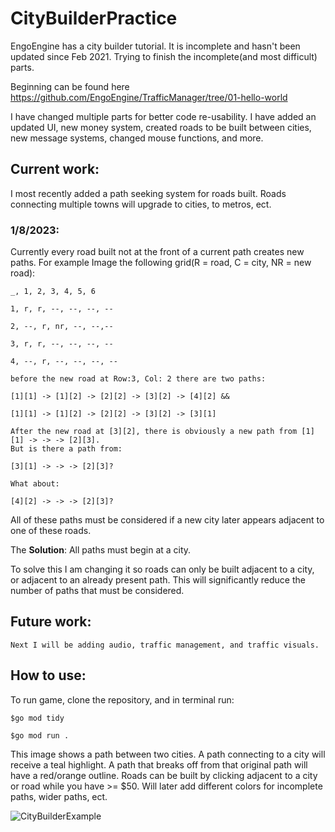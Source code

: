 # CityBuilderPractice
EngoEngine has a city builder tutorial. It is incomplete and hasn't been updated since Feb 2021. Trying to finish the incomplete(and most difficult) parts. 

Beginning can be found here https://github.com/EngoEngine/TrafficManager/tree/01-hello-world

I have changed multiple parts for better code re-usability. I have added an updated UI, new money system, created roads to be built between cities, new message systems, changed mouse functions, and more.

## Current work:

I most recently added a path seeking system for roads built. Roads connecting multiple towns will upgrade to cities, to metros, ect.

### 1/8/2023: 

Currently every road built not at the front of a current path creates new paths. For example Image the following grid(R = road, C = city, NR = new road):

    _, 1, 2, 3, 4, 5, 6
    
    1, r, r, --, --, --, --
    
    2, --, r, nr, --, --,--
    
    3, r, r, --, --, --, --
    
    4, --, r, --, --, --, --
    
    before the new road at Row:3, Col: 2 there are two paths:
    
    [1][1] -> [1][2] -> [2][2] -> [3][2] -> [4][2] &&
    
    [1][1] -> [1][2] -> [2][2] -> [3][2] -> [3][1]
    
    After the new road at [3][2], there is obviously a new path from [1][1] -> -> -> [2][3]. 
    But is there a path from: 
    
    [3][1] -> -> -> [2][3]? 
    
    What about:   
    
    [4][2] -> -> -> [2][3]? 
    
All of these paths must be considered if a new city later appears adjacent to one of these roads. 

The **Solution**: All paths must begin at a city.

To solve this I am changing it so roads can only be built adjacent to a city,
or adjacent to an already present path. This will significantly reduce the number of paths that must be considered.



## Future work:

    Next I will be adding audio, traffic management, and traffic visuals. 

## How to use:
To run game, clone the repository, and in terminal run:

    $go mod tidy
    
    $go mod run .

This image shows a path between two cities. A path connecting to a city will receive a teal highlight.
A path that breaks off from that original path will have a red/orange outline. 
Roads can be built by clicking adjacent to a city or road while you have >= $50. Will later add different colors for incomplete paths, wider paths, ect.

![CityBuilderExample](https://user-images.githubusercontent.com/103139765/210197409-ede4c54c-5b6e-4974-a095-9e72ff0424c0.png)

